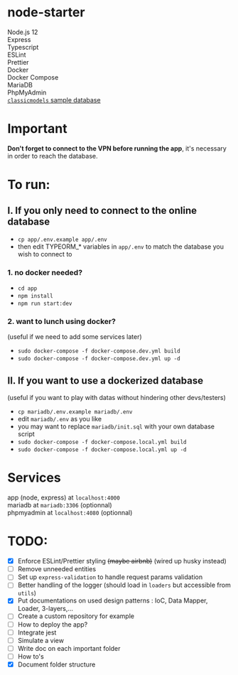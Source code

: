 # node-starter

Node.js 12  
Express  
Typescript  
ESLint  
Prettier  
Docker  
Docker Compose  
MariaDB  
PhpMyAdmin  
[`classicmodels` sample database](https://www.mysqltutorial.org/mysql-sample-database.aspx/)

# Important

**Don't forget to connect to the VPN before running the app**, it's necessary in order to reach the database.

# To run:

## I. If you only need to connect to the online database

- `cp app/.env.example app/.env`
- then edit TYPEORM\_\* variables in `app/.env` to match the database you wish to connect to

### 1. no docker needed?

- `cd app`
- `npm install`
- `npm run start:dev`

### 2. want to lunch using docker?

(useful if we need to add some services later)

- `sudo docker-compose -f docker-compose.dev.yml build`
- `sudo docker-compose -f docker-compose.dev.yml up -d`

## II. If you want to use a dockerized database

(useful if you want to play with datas without hindering other devs/testers)

- `cp mariadb/.env.example mariadb/.env`
- edit `mariadb/.env` as you like
- you may want to replace `mariadb/init.sql` with your own database script
- `sudo docker-compose -f docker-compose.local.yml build`
- `sudo docker-compose -f docker-compose.local.yml up -d`

# Services

app (node, express) at `localhost:4000`  
mariadb at `mariadb:3306` (optionnal)  
phpmyadmin at `localhost:4080` (optionnal)

# TODO:

- [x] Enforce ESLint/Prettier styling ~~(maybe airbnb)~~ (wired up husky instead)
- [ ] Remove unneeded entities
- [ ] Set up `express-validation` to handle request params validation
- [ ] Better handling of the logger (should load in `loaders` but accessible from `utils`)
- [x] Put documentations on used design patterns : IoC, Data Mapper, Loader, 3-layers,...
- [ ] Create a custom repository for example
- [ ] How to deploy the app?
- [ ] Integrate jest
- [ ] Simulate a view
- [ ] Write doc on each important folder
- [ ] How to's
- [x] Document folder structure
